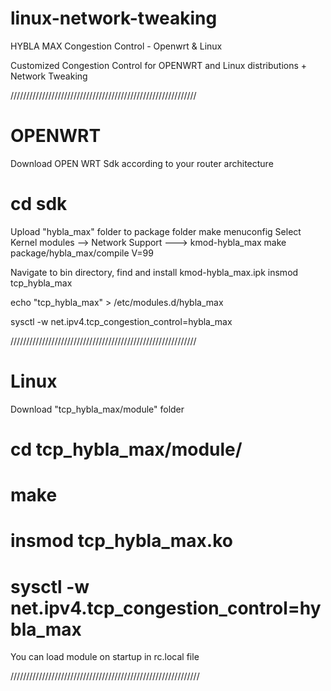 # linux-network-tweaking
HYBLA MAX Congestion Control - Openwrt &amp; Linux

Customized Congestion Control for OPENWRT and Linux distributions + Network Tweaking


///////////////////////////////////////////////////////////
# OPENWRT

Download OPEN WRT Sdk according to your router architecture

# cd sdk
Upload "hybla_max" folder to package folder
  make menuconfig
Select Kernel modules --> Network Support ---> kmod-hybla_max
  make package/hybla_max/compile V=99


Navigate to bin directory, find and install kmod-hybla_max.ipk
  insmod tcp_hybla_max

  echo "tcp_hybla_max" > /etc/modules.d/hybla_max


  sysctl -w net.ipv4.tcp_congestion_control=hybla_max

///////////////////////////////////////////////////////////


# Linux

Download "tcp_hybla_max/module" folder

# cd tcp_hybla_max/module/
# make
# insmod tcp_hybla_max.ko
# sysctl -w net.ipv4.tcp_congestion_control=hybla_max


You can load module on startup in rc.local file



////////////////////////////////////////////////////////////

